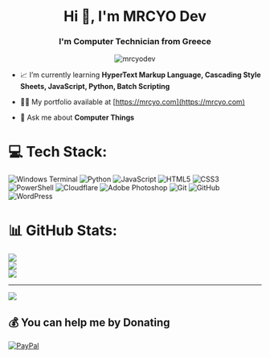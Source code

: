 <h1 align="center">Hi 👋, I'm MRCYO Dev</h1>
<h3 align="center">I'm Computer Technician from Greece</h3>

<p align="center"> <img src="https://komarev.com/ghpvc/?username=mrcyodev&label=Profile%20views&color=0e75b6&style=flat" alt="mrcyodev" /> </p>

- 📈 I’m currently learning **HyperText Markup Language, Cascading Style Sheets, JavaScript, Python, Batch Scripting**

- 👨‍💻 My portfolio available at [https://mrcyo.com](https://mrcyo.com)

- 💬 Ask me about **Computer Things**
<!--
# 💫 About Me:
🔭 I’m currently working on<br>👯 I’m looking to collaborate on<br>🤝 I’m looking for help with<br>🌱 I’m currently learning<br>💬 Ask me about<br>⚡ Fun fact
-->

# 💻 Tech Stack:
![Windows Terminal](https://img.shields.io/badge/Windows%20Terminal-%234D4D4D.svg?style=for-the-badge&logo=windows-terminal&logoColor=white) ![Python](https://img.shields.io/badge/python-3670A0?style=for-the-badge&logo=python&logoColor=ffdd54) ![JavaScript](https://img.shields.io/badge/javascript-%23323330.svg?style=for-the-badge&logo=javascript&logoColor=%23F7DF1E) ![HTML5](https://img.shields.io/badge/html5-%23E34F26.svg?style=for-the-badge&logo=html5&logoColor=white) ![CSS3](https://img.shields.io/badge/css3-%231572B6.svg?style=for-the-badge&logo=css3&logoColor=white) ![PowerShell](https://img.shields.io/badge/PowerShell-%235391FE.svg?style=for-the-badge&logo=powershell&logoColor=white) ![Cloudflare](https://img.shields.io/badge/Cloudflare-F38020?style=for-the-badge&logo=Cloudflare&logoColor=white) ![Adobe Photoshop](https://img.shields.io/badge/adobe%20photoshop-%2331A8FF.svg?style=for-the-badge&logo=adobe%20photoshop&logoColor=white) ![Git](https://img.shields.io/badge/git-%23F05033.svg?style=for-the-badge&logo=git&logoColor=white) ![GitHub](https://img.shields.io/badge/github-%23121011.svg?style=for-the-badge&logo=github&logoColor=white) ![WordPress](https://img.shields.io/badge/WordPress-%23117AC9.svg?style=for-the-badge&logo=WordPress&logoColor=white)
# 📊 GitHub Stats:
![](https://github-readme-stats.vercel.app/api?username=MRCYODev&theme=dark&hide_border=false&include_all_commits=false&count_private=false)<br/>
![](https://github-readme-streak-stats.herokuapp.com/?user=MRCYODev&theme=dark&hide_border=false)<br/>
![](https://github-readme-stats.vercel.app/api/top-langs/?username=MRCYODev&theme=dark&hide_border=false&include_all_commits=false&count_private=false&layout=compact)

---
[![](https://visitcount.itsvg.in/api?id=MRCYODev&icon=5&color=4)](https://visitcount.itsvg.in)

  ## 💰 You can help me by Donating
  [![PayPal](https://img.shields.io/badge/PayPal-00457C?style=for-the-badge&logo=paypal&logoColor=white)](https://paypal.me/paypal.me/MRCYOHD) 

  
<!-- Proudly created with GPRM ( https://gprm.itsvg.in ) -->

